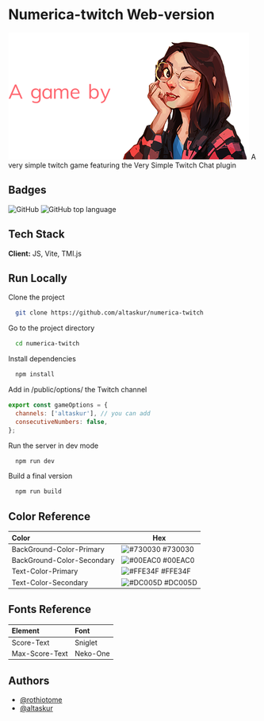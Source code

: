 # Numerica-twitch Web-version

![RothioTome-Logo](/public/img/RothioTome-Logo.png)
A very simple twitch game featuring the Very Simple Twitch Chat plugin

## Badges

![GitHub](https://img.shields.io/github/license/altaskur/numerica-twitch?style=for-the-badge) ![GitHub top language](https://img.shields.io/github/languages/top/altaskur/numerica-twitch?style=for-the-badge)

## Tech Stack

**Client:** JS, Vite, TMI.js

## Run Locally

Clone the project

```bash
  git clone https://github.com/altaskur/numerica-twitch
```

Go to the project directory

```bash
  cd numerica-twitch
```

Install dependencies

```bash
  npm install
```

Add in /public/options/ the Twitch channel

```js
export const gameOptions = {
  channels: ['altaskur'], // you can add
  consecutiveNumbers: false,
};
```

Run the server in dev mode

```bash
  npm run dev
```

Build a final version

```bash
  npm run build
```

## Color Reference

| Color             | Hex                                                                |
| :----------------- | ------------------------------------------------------------------ |
| BackGround-Color-Primary | ![#730030](https://via.placeholder.com/10/730030?text=+) #730030 |
| BackGround-Color-Secondary | ![#00EAC0](https://via.placeholder.com/10/00EAC0?text=+) #00EAC0 |
| Text-Color-Primary | ![#FFE34F](https://via.placeholder.com/10/FFE34F?text=+) #FFE34F |
| Text-Color-Secondary | ![#DC005D](https://via.placeholder.com/10/DC005D?text=+) #DC005D |

## Fonts Reference

| Element | Font |
| :--- | :--- |
| Score-Text | Sniglet |
| Max-Score-Text | Neko-One |

## Authors

- [@rothiotome](https://github.com/rothiotome/)
- [@altaskur](https://github.com/altaskur/)
